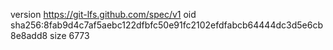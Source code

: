 version https://git-lfs.github.com/spec/v1
oid sha256:8fab9d4c7af5aebc122dfbfc50e91fc2102efdfabcb64444dc3d5e6cb8e8add8
size 6773
